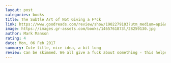 ```yaml
---
layout: post
categories: books
title: The Subtle Art of Not Giving a F*ck
link: https://www.goodreads.com/review/show/1902279103?utm_medium=api&utm_source=rss
image: https://images.gr-assets.com/books/1465761873l/28259130.jpg
author: Mark Manson
rating: 4
date: Mon, 06 Feb 2017
summary: Cute title, nice idea, a bit long
review: Can be skimmed. We all give a fuck about something - this helps us preserve that thing by excluding all the things about which we do not.
---
```



